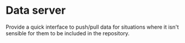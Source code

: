 # Data server

Provide a quick interface to push/pull data for situations where it isn't sensible for them to be included in the repository.
